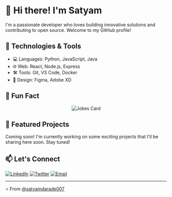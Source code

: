# 👋 Hi there! I'm Satyam

I'm a passionate developer who loves building innovative solutions and contributing to open source. Welcome to my GitHub profile!

## 🔧 Technologies & Tools

- 💻 Languages: Python, JavaScript, Java
- 🌐 Web: React, Node.js, Express
- 🛠️ Tools: Git, VS Code, Docker
- 🎨 Design: Figma, Adobe XD

## 🤖 Fun Fact

<div align="center">
  <img src="https://readme-jokes.vercel.app/api?hideBorder&theme=radical" alt="Jokes Card" />
</div>

## 🚀 Featured Projects

Coming soon! I'm currently working on some exciting projects that I'll be sharing here soon. Stay tuned!

## 📫 Let's Connect

[![LinkedIn](https://img.shields.io/badge/LinkedIn-Connect-blue?style=for-the-badge&logo=linkedin)](https://www.linkedin.com/in/satyam-darade007/)
[![Twitter](https://img.shields.io/badge/Twitter-Follow_@you-1DA1F2?style=for-the-badge&logo=twitter)](https://x.com/the_leOcious?t=GbGcWUj8iBkEQ6Gnoq9iAw&s=09)
[![Email](https://img.shields.io/badge/Email-Contact%20Me-D14836?style=for-the-badge&logo=gmail)](mailto:satyamd353@gmail.com)

---

⭐️ From [@satyamdarade007](https://github.com/satyamdarade007)
